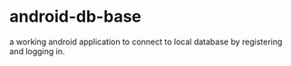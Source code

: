 android-db-base
===============

a working android application to connect to local database by registering and logging in.
